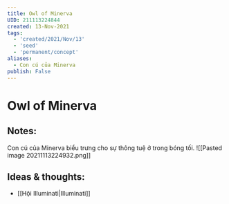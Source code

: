 ```yaml
---
title: Owl of Minerva
UID: 211113224844
created: 13-Nov-2021
tags:
  - 'created/2021/Nov/13'
  - 'seed'
  - 'permanent/concept'
aliases:
  - Con cú của Minerva
publish: False
---
```

# Owl of Minerva

## Notes:
Con cú của Minerva biểu trưng cho sự thông tuệ ở trong bóng tối.
![[Pasted image 20211113224932.png]]

## Ideas & thoughts:
- [[Hội Illuminati|Illuminati]]


